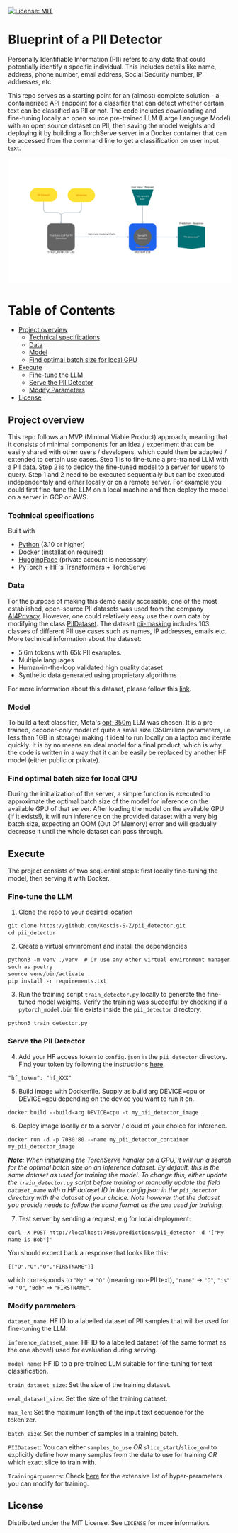 <!-- PROJECT SHIELDS -->
 [![License: MIT](https://img.shields.io/badge/License-MIT-yellow.svg)](https://opensource.org/licenses/MIT)
<!--
[![MIT License][license-shield]][license-url] 
-->

# Blueprint of a PII Detector

Personally Identifiable Information (PII) refers to any data that could potentially identify a specific individual. This includes details like name, address, phone number, email address, Social Security number, IP addresses, etc.

This repo serves as a starting point for an (almost) complete solution - a containerized API endpoint for a classifier that can detect whether certain text can be classified as PII or not. The code includes downloading and fine-tuning locally an open source pre-trained LLM (Large Language Model) with an open source dataset on PII, then saving the model weights and deploying it by building a TorchServe server in a Docker container that can be accessed from the command line to get a classification on user input text.

<p align="center"><img src="./Fine-tune%20LLM.png" alt="blueprints_logo"/></p>

# Table of Contents

* [Project overview](#project-overview)
  * [Technical specifications](#technical-specifications)
  * [Data](#data)
  * [Model](#model)
  * [Find optimal batch size for local GPU](#find-optimal-batch-size-for-local-gpu)
* [Execute](#execute)
  * [Fine-tune the LLM](#fine-tune-the-llm)
  * [Serve the PII Detector](#fine-tune-the-llm)
  * [Modify Parameters](#modify-parameters)
* [License](#license)


## Project overview

This repo follows an MVP (Minimal Viable Product) approach, meaning that it consists of minimal components for an idea / experiment that can be easily shared with other users / developers, which could then be adapted / extended to certain use cases.
Step 1 is to fine-tune a pre-trained LLM with a PII data. Step 2 is to deploy the fine-tuned model to a server for users to query.
Step 1 and 2 need to be executed sequentially but can be executed independentaly and either locally or on a remote server. For example you could first fine-tune the LLM on a local machine and then deploy the model on a server in GCP or AWS.


### Technical specifications

Built with
- [Python](https://www.python.org/) (3.10 or higher)
- [Docker](https://docs.docker.com/desktop/) (installation required)
- [HuggingFace](https://huggingface.co/) (private account is necessary)
- PyTorch + HF's Transformers + TorchServe

### Data

For the purpose of making this demo easily accessible, one of the most established, open-source PII datasets was used from the company [AI4Privacy](https://ai4privacy.com/). However, one could relatively easy use their own data by modifying the class [PIIDataset](https://github.com/Kostis-S-Z/pii_detector/blob/63f847f0885a11bbaadf1f476e22b7e17d196837/data.py#L12C7-L12C17). The dataset [pii-masking](https://huggingface.co/datasets/ai4privacy/pii-masking-65k) includes 103 classes of different PII use cases such as names, IP addresses, emails etc. More technical information about the dataset:
- 5.6m tokens with 65k PII examples.
- Multiple languages
- Human-in-the-loop validated high quality dataset
- Synthetic data generated using proprietary algorithms

For more information about this dataset, please follow this [link](https://huggingface.co/datasets/ai4privacy/pii-masking-65k).

### Model

To build a text classifier, Meta's [opt-350m](https://huggingface.co/facebook/opt-350m) LLM was chosen. It is a pre-trained, decoder-only model of quite a small size (350million parameters, i.e less than 1GB in storage) making it ideal to run locally on a laptop and iterate quickly. It is by no means an ideal model for a final product, which is why the code is written in a way that it can be easily be replaced by another HF model (either public or private).

### Find optimal batch size for local GPU

During the initialization of the server, a simple function is executed to approximate the optimal batch size of the model for inference on the available GPU of that server. After loading the model on the available GPU (if it exists!), it will run inference on the provided dataset with a very big batch size, expecting an OOM (Out Of Memory) error and will gradually decrease it until the whole dataset can pass through.

## Execute

The project consists of two sequential steps: first locally fine-tuning the model, then serving it with Docker.

### Fine-tune the LLM

1. Clone the repo to your desired location

```
git clone https://github.com/Kostis-S-Z/pii_detector.git
cd pii_detector
```

2.  Create a virtual envinroment and install the dependencies

```
python3 -m venv ./venv  # Or use any other virtual environment manager such as poetry
source venv/bin/activate
pip install -r requirements.txt
```

3. Run the training script `train_detector.py` locally to generate the fine-tuned model weights. Verify the training was succesful by checking if a `pytorch_model.bin` file exists inside the `pii_detector` directory.

```
python3 train_detector.py
```

### Serve the PII Detector

4. Add your HF access token to `config.json` in the `pii_detector` directory. Find your token by following the instructions [here](https://huggingface.co/docs/hub/en/security-tokens).
```
"hf_token": "hf_XXX"
```

5. Build image with Dockerfile. Supply as build arg DEVICE=cpu or DEVICE=gpu depending on the device you want to run it on.

```
docker build --build-arg DEVICE=cpu -t my_pii_detector_image .
```

6. Deploy image locally or to a server / cloud of your choice for inference.

```
docker run -d -p 7080:80 --name my_pii_detector_container my_pii_detector_image
```

_**Note**: When initializing the TorchServe handler on a GPU, it will run a search for the optimal batch size on an inference dataset. By default, this is the same dataset as used for training the model. To change this, either update the `train_detector.py` script before training or manually update the field `dataset_name` with a HF dataset ID in the config.json in the `pii_detector` directory with the dataset of your choice. Note however that the dataset you provide needs to follow the same format as the one used for training._ 


7. Test server by sending a request, e.g for local deployment:
```
curl -X POST http://localhost:7080/predictions/pii_detector -d '["My name is Bob"]'
```

You should expect back a response that looks like this:
```
[["O","O","O","FIRSTNAME"]]
```
which corresponds to `"My"` -> `"O"` (meaning non-PII text), `"name"` -> `"O"`, `"is"` -> `"O"`, `"Bob"` -> `"FIRSTNAME"`.

### Modify parameters

`dataset_name`: HF ID to a labelled dataset of PII samples that will be used for fine-tuning the LLM.

`inference_dataset_name`: HF ID to a labelled dataset (of the same format as the one above!) used for evaluation during serving.

`model_name`: HF ID to a pre-trained LLM suitable for fine-tuning for text classification.

`train_dataset_size`: Set the size of the training dataset.

`eval_dataset_size`: Set the size of the training dataset.

`max_len`: Set the maximum length of the input text sequence for the tokenizer.

`batch_size`: Set the number of samples in a training batch.

`PIIDataset`: You can either `samples_to_use` *OR* `slice_start`/`slice_end` to explicitly define how many samples from the data to use for training *OR* which exact slice to train with.

`TrainingArguments`: Check [here](https://huggingface.co/docs/transformers/main_classes/trainer#transformers.TrainingArguments) for the extensive list of hyper-parameters you can modify for training.


<!-- LICENSE -->
## License

Distributed under the MIT License. See `LICENSE` for more information.
